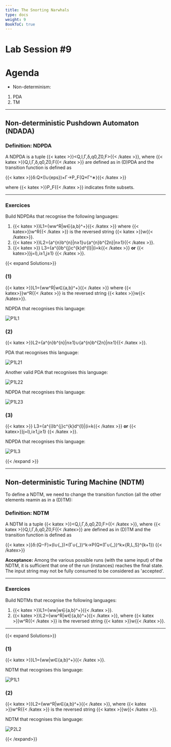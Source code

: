 ```yaml
---
title: The Snorting Narwhals
type: docs
weight: 9
BookToC: true
---
```

# **Lab Session #9**

# Agenda

- Non-determinism:  
1) PDA
2) TM  

------

## Non-deterministic Pushdown Automaton (NDADA)

### **Definition: NDPDA**  

A NDPDA is a tuple {{< katex >}}<Q,I,Γ,δ,q0,Z0,F>{{< /katex >}}, where {{< katex >}}Q,I,Γ,δ,q0,Z0,F{{< /katex >}} are defined as in (D)PDA and the transition function is defined as

{{< katex >}}δ:Q×(I∪{eps})×Γ→P_F(Q×Γ^∗){{< /katex >}}


where {{< katex >}}P_F{{< /katex >}} indicates finite subsets.

------

### **Exercices**  

Build NDPDAs that recognise the following languages:
1) {{< katex >}}L1=\{ww^R|w∈{a,b}^+\}{{< /katex >}} where {{< katex>}}w^R{{< /katex >}} is the reversed string {{< katex >}}w{{< /katex>}}.
2) {{< katex >}}L2=\{a^{n}b^{n}|n≥1\}∪\{a^{n}b^{2n}|n≥1\}{{< /katex >}}.
3) {{< katex >}} L3=\{a^{i}b^{j}c^{k}d^{l}|(i=k{{< /katex >}} **or** {{< katex>}}j=l),i≥1,j≥1\} {{< /katex >}}.

{{< expand Solutions>}}

### (1)

{{< katex >}}L1=\{ww^R|w∈{a,b}^+\}{{< /katex >}} where {{< katex>}}w^R{{< /katex >}} is the reversed string {{< katex >}}w{{< /katex>}}.

NDPDA that recognises this language:

![P1L1](/images/lab9/P1L1.PNG)

### (2)

{{< katex >}}L2=\{a^{n}b^{n}|n≥1\}∪\{a^{n}b^{2n}|n≥1\}{{< /katex >}}.

PDA that recognises this language:

![P1L21](/images/lab9/P1L1.PNG)

Another valid PDA that recognises this language:

![P1L22](/images/lab9/P1L1.PNG)

NDPDA that recognises this language:

![P1L23](/images/lab9/P1L1.PNG)

### (3)

{{< katex >}} L3=\{a^{i}b^{j}c^{k}d^{l}|(i=k{{< /katex >}} **or** {{< katex>}}j=l),i≥1,j≥1\} {{< /katex >}}.

NDPDA that recognises this language:

![P1L3](/images/lab9/P1L1.PNG)

{{< /expand >}}



------

## Non-deterministic Turing Machine (NDTM)

To define a NDTM, we need to change the transition function (all the other elements reamin as in a (D)TM):

### **Definition: NDTM**  

A NDTM is a tuple {{< katex >}}<Q,I,Γ,δ,q0,Z0,F>{{< /katex >}}, where {{< katex >}}Q,I,Γ,δ,q0,Z0,F{{< /katex>}} are defined as in (D)TM and the transition function is defined as

{{< katex >}}δ:(Q−F)×(I∪\{\_\})×(Γ∪\{\_\})^k→P(Q×(Γ∪\{\_\})^k×\{R,L,S\}^{k+1}) {{< /katex>}}

**Acceptance:** Among the various possible runs (with the same input) of the NDTM, it is sufficient that one of the run (instances) reaches the final state. The input string may not be fully consumed to be considered as 'accepted'.

------

### **Exercices**

Build NDTMs that recognise the following languages:
1) {{< katex >}}L1=\{ww|w∈\{a,b\}^+\}{{< /katex >}}.
2) {{< katex >}}L2=\{ww^R|w∈\{a,b\}^+\}{{< /katex >}}, where {{< katex >}}w^R{{< /katex >}} is the reversed string {{< katex >}}w{{< /katex >}}.

------


{{< expand Solutions>}}

### (1)

{{< katex >}}L1=\{ww|w∈\{a,b\}^+\}{{< /katex >}}.

NDTM that recognises this language:

![P1L1](/images/lab9/P2L1.PNG)

### (2)
{{< katex >}}L2=\{ww^R|w∈\{a,b\}^+\}{{< /katex >}}, where {{< katex >}}w^R{{< /katex >}} is the reversed string {{< katex >}}w{{< /katex >}}.

NDTM that recognises this language:

![P2L2](/images/lab9/P1L1.PNG)

{{< /expand>}}